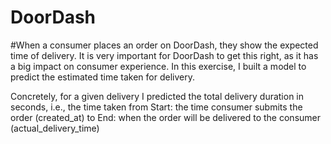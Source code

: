 # DoorDash

#When a consumer places an order on DoorDash, they show the expected time of delivery. It is very important for DoorDash to get this right, as it has a big impact on consumer experience. In this exercise, I built a model to predict the estimated time taken for delivery.

Concretely, for a given delivery I predicted the total delivery duration in seconds, i.e., the time taken from
Start: the time consumer submits the order (created_at) to
End: when the order will be delivered to the consumer (actual_delivery_time)
